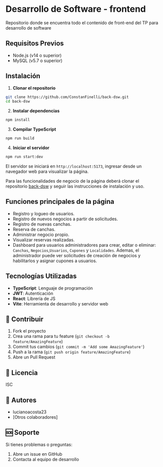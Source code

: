# Desarrollo de Software - frontend

Repositorio donde se encuentra todo el contenido de front-end del TP para desarrollo de software

## Requisitos Previos
- Node.js (v14 o superior)
- MySQL (v5.7 o superior)

## Instalación
1. **Clonar el repositorio**
```bash
git clone https://github.com/ConstanFinelli/back-dsw.git
cd back-dsw
```

2. **Instalar dependencias**
```bash
npm install
```
3. **Compilar TypeScript**
```bash
npm run build
```

4. **Iniciar el servidor**
```bash
npm run start:dev
```

El servidor se iniciará en `http://localhost:5173`, ingresar desde un navegador web para visualizar la página.

Para las funcionalidades de negocio de la página deberá clonar el repositorio [back-dsw](https://github.com/ConstanFinelli/back-dsw) y seguir las instrucciones de instalación y uso.

## Funciones principales de la página
- Registro y logueo de usuarios.
- Registro de nuevos negocios a partir de solicitudes.
- Registro de nuevas canchas.
- Reserva de canchas.
- Administrar negocio propio.
- Visualizar reservas realizadas.
- Dashboard para usuarios administradores para crear, editar o eliminar: `Canchas`, `Negocios`,`Usuarios`, `Cupones` y `Localidades`. Ademas, el administrador puede ver solicitudes de creación de negocios y habilitarlos y asignar cupones a usuarios.

## Tecnologías Utilizadas
- **TypeScript**: Lenguaje de programación
- **JWT**: Autenticación
- **React**: Librería de JS
- **Vite**: Herramienta de desarrollo y servidor web

## 🤝 Contribuir

1. Fork el proyecto
2. Crea una rama para tu feature (`git checkout -b feature/AmazingFeature`)
3. Commit tus cambios (`git commit -m 'Add some AmazingFeature'`)
4. Push a la rama (`git push origin feature/AmazingFeature`)
5. Abre un Pull Request

## 📄 Licencia

ISC

## 👥 Autores

- lucianoacosta23
- [Otros colaboradores]

## 🆘 Soporte

Si tienes problemas o preguntas:
1. Abre un issue en GitHub
2. Contacta al equipo de desarrollo
